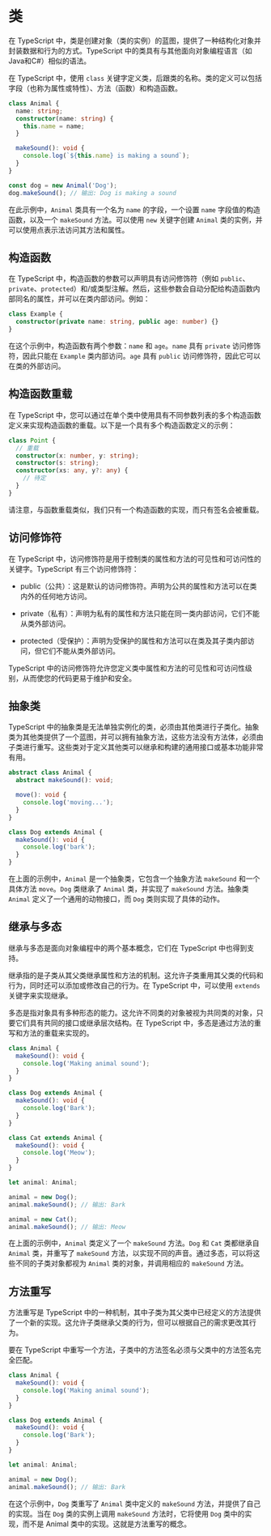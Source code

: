 # 类
在 TypeScript 中，类是创建对象（类的实例）的蓝图，提供了一种结构化对象并封装数据和行为的方式。TypeScript 中的类具有与其他面向对象编程语言（如Java和C#）相似的语法。

在 TypeScript 中，使用 `class` 关键字定义类，后跟类的名称。类的定义可以包括字段（也称为属性或特性）、方法（函数）和构造函数。
```ts
class Animal {
  name: string;
  constructor(name: string) {
    this.name = name;
  }

  makeSound(): void {
    console.log(`${this.name} is making a sound`);
  }
}

const dog = new Animal('Dog');
dog.makeSound(); // 输出: Dog is making a sound
```
在此示例中，`Animal` 类具有一个名为 `name` 的字段，一个设置 `name` 字段值的构造函数，以及一个 `makeSound` 方法。可以使用 `new` 关键字创建 `Animal` 类的实例，并可以使用点表示法访问其方法和属性。

## 构造函数
在 TypeScript 中，构造函数的参数可以声明具有访问修饰符（例如 `public`、`private`、`protected`）和/或类型注解。然后，这些参数会自动分配给构造函数内部同名的属性，并可以在类内部访问。例如：
```ts
class Example {
  constructor(private name: string, public age: number) {}
}
```
在这个示例中，构造函数有两个参数：`name` 和 `age`。`name` 具有 `private` 访问修饰符，因此只能在 `Example` 类内部访问。`age` 具有 `public` 访问修饰符，因此它可以在类的外部访问。


## 构造函数重载
在 TypeScript 中，您可以通过在单个类中使用具有不同参数列表的多个构造函数定义来实现构造函数的重载。以下是一个具有多个构造函数定义的示例：
```ts
class Point {
  // 重载
  constructor(x: number, y: string);
  constructor(s: string);
  constructor(xs: any, y?: any) {
    // 待定
  }
}

```
请注意，与函数重载类似，我们只有一个构造函数的实现，而只有签名会被重载。

## 访问修饰符

在 TypeScript 中，访问修饰符是用于控制类的属性和方法的可见性和可访问性的关键字。TypeScript 有三个访问修饰符：

- public（公共）：这是默认的访问修饰符。声明为公共的属性和方法可以在类内外的任何地方访问。

- private（私有）：声明为私有的属性和方法只能在同一类内部访问，它们不能从类外部访问。

- protected（受保护）：声明为受保护的属性和方法可以在类及其子类内部访问，但它们不能从类外部访问。

TypeScript 中的访问修饰符允许您定义类中属性和方法的可见性和可访问性级别，从而使您的代码更易于维护和安全。

## 抽象类
TypeScript 中的抽象类是无法单独实例化的类，必须由其他类进行子类化。抽象类为其他类提供了一个蓝图，并可以拥有抽象方法，这些方法没有方法体，必须由子类进行重写。这些类对于定义其他类可以继承和构建的通用接口或基本功能非常有用。

```ts
abstract class Animal {
  abstract makeSound(): void;

  move(): void {
    console.log('moving...');
  }
}

class Dog extends Animal {
  makeSound(): void {
    console.log('bark');
  }
}

```
在上面的示例中，`Animal` 是一个抽象类，它包含一个抽象方法 `makeSound` 和一个具体方法 `move`。`Dog` 类继承了 `Animal` 类，并实现了 `makeSound` 方法。抽象类 `Animal` 定义了一个通用的动物接口，而 `Dog` 类则实现了具体的动作。

## 继承与多态
继承与多态是面向对象编程中的两个基本概念，它们在 TypeScript 中也得到支持。

继承指的是子类从其父类继承属性和方法的机制。这允许子类重用其父类的代码和行为，同时还可以添加或修改自己的行为。在 TypeScript 中，可以使用 `extends` 关键字来实现继承。

多态是指对象具有多种形态的能力。这允许不同类的对象被视为共同类的对象，只要它们具有共同的接口或继承层次结构。在 TypeScript 中，多态是通过方法的重写和方法的重载来实现的。

```ts
class Animal {
  makeSound(): void {
    console.log('Making animal sound');
  }
}

class Dog extends Animal {
  makeSound(): void {
    console.log('Bark');
  }
}

class Cat extends Animal {
  makeSound(): void {
    console.log('Meow');
  }
}

let animal: Animal;

animal = new Dog();
animal.makeSound(); // 输出: Bark

animal = new Cat();
animal.makeSound(); // 输出: Meow

```
在上面的示例中，`Animal` 类定义了一个 `makeSound` 方法。`Dog` 和 `Cat` 类都继承自 `Animal` 类，并重写了 `makeSound` 方法，以实现不同的声音。通过多态，可以将这些不同的子类对象都视为 `Animal` 类的对象，并调用相应的 `makeSound` 方法。

## 方法重写
方法重写是 TypeScript 中的一种机制，其中子类为其父类中已经定义的方法提供了一个新的实现。这允许子类继承父类的行为，但可以根据自己的需求更改其行为。

要在 TypeScript 中重写一个方法，子类中的方法签名必须与父类中的方法签名完全匹配。

```ts
class Animal {
  makeSound(): void {
    console.log('Making animal sound');
  }
}

class Dog extends Animal {
  makeSound(): void {
    console.log('Bark');
  }
}

let animal: Animal;

animal = new Dog();
animal.makeSound(); // 输出: Bark

```
在这个示例中，`Dog` 类重写了 `Animal` 类中定义的 `makeSound` 方法，并提供了自己的实现。当在 `Dog` 类的实例上调用 `makeSound` 方法时，它将使用 `Dog` 类中的实现，而不是 Animal 类中的实现。这就是方法重写的概念。
